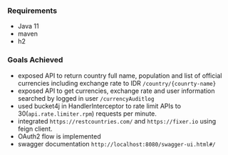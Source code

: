 ### Requirements

* Java 11
* maven
* h2

### Goals Achieved
* exposed API to return country full name, population and list of official currencies including exchange rate to IDR `/country/{counrty-name}`
* exposed API to get currencies, exchange rate and user information searched by logged in user `/currencyAuditlog`
* used bucket4j  in HandlerInterceptor to rate limit APIs to 30(``api.rate.limiter.rpm``) requests per minute.
* integrated `https://restcountries.com/` and `https://fixer.io` using feign client.
* OAuth2 flow is implemented
* swagger documentation `http://localhost:8080/swagger-ui.html#/`